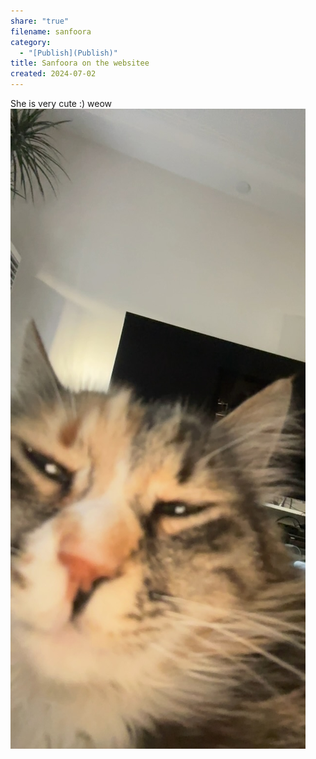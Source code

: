 ```yaml
---
share: "true"
filename: sanfoora
category:
  - "[Publish](Publish)"
title: Sanfoora on the websitee
created: 2024-07-02
---
```


She is very cute :) weow
![551DC825-C9AE-403B-AD88-765CBB66AB22_1_105_c.jpeg](../attachments/obsidian/551DC825-C9AE-403B-AD88-765CBB66AB22_1_105_c.jpeg)

